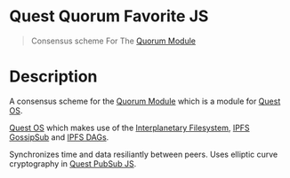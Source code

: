 # Quest Quorum Favorite JS 
>  Consensus scheme For The [Quorum Module](quest-quorum-js)

# Description
A consensus scheme for the [Quorum Module](quest-quorum-js) which is a module for [Quest OS](quest-os-js).

[Quest OS](quest-os-js) which makes use of the [Interplanetary Filesystem](https://ipfs.io), [IPFS GossipSub](https://blog.ipfs.io/2020-05-20-gossipsub-v1.1/) and [IPFS DAGs](https://docs.ipfs.io/concepts/merkle-dag/).

Synchronizes time and data resiliantly between peers. Uses elliptic curve cryptography in [Quest PubSub JS](quest-pubsub-js). 
